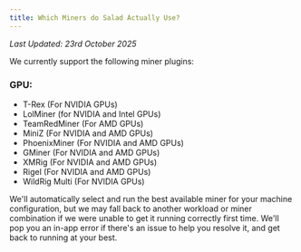 ```yaml
---
title: Which Miners do Salad Actually Use?
---
```


_Last Updated: 23rd October 2025_

We currently support the following miner plugins:

### GPU:

- T-Rex (For NVIDIA GPUs)
- LolMiner (for NVIDIA and Intel GPUs)
- TeamRedMiner (For AMD GPUs)
- MiniZ (For NVIDIA and AMD GPUs)
- PhoenixMiner (For NVIDIA and AMD GPUs)
- GMiner (For NVIDIA and AMD GPUs)
- XMRig (For NVIDIA and AMD GPUs)
- Rigel (For NVIDIA and AMD GPUs)
- WildRig Multi (For NVIDIA GPUs)

We'll automatically select and run the best available miner for your machine configuration, but we may fall back to
another workload or miner combination if we were unable to get it running correctly first time. We'll pop you an in-app
error if there's an issue to help you resolve it, and get back to running at your best.
